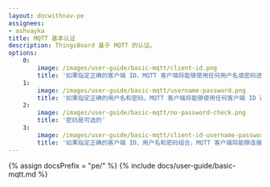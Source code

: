```yaml
---
layout: docwithnav-pe
assignees:
- ashvayka
title: MQTT 基本认证
description: ThingsBoard 基于 MQTT 的认证。
options:
    0:
        image: /images/user-guide/basic-mqtt/client-id.png  
        title: '如果指定正确的客户端 ID，MQTT 客户端将能够使用任何用户名或密码进行连接。'    
    1:
        image: /images/user-guide/basic-mqtt/username-password.png  
        title: '如果指定正确的用户名和密码，MQTT 客户端将能够使用任何客户端 ID 进行连接。'
    2:
        image: /images/user-guide/basic-mqtt/no-password-check.png  
        title: '密码是可选的'
    3:
        image: /images/user-guide/basic-mqtt/client-id-username-password.png  
        title: '如果指定正确的客户端 ID、用户名和密码组合，MQTT 客户端将能够连接'    
---
```


{% assign docsPrefix = "pe/" %}
{% include docs/user-guide/basic-mqtt.md %}